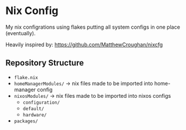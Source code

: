 # Nix Config

My nix configrations using flakes putting all system configs in one place (eventually).

Heavily inspired by: https://github.com/MatthewCroughan/nixcfg

## Repository Structure

- `flake.nix`
- `homeManagerModules/` -> nix files made to be imported into home-manager config
- `nixosModules/` -> nix files made to be imported into nixos configs
  - `configuration/`
  - `default/`
  - `hardware/`
- `packages/`
